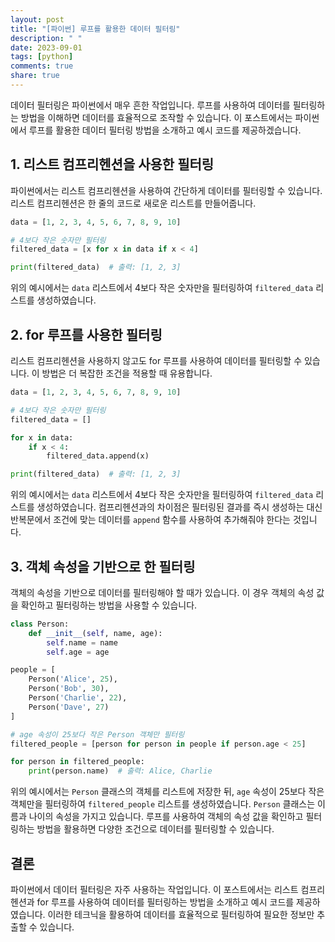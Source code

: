 ```yaml
---
layout: post
title: "[파이썬] 루프를 활용한 데이터 필터링"
description: " "
date: 2023-09-01
tags: [python]
comments: true
share: true
---
```


데이터 필터링은 파이썬에서 매우 흔한 작업입니다. 루프를 사용하여 데이터를 필터링하는 방법을 이해하면 데이터를 효율적으로 조작할 수 있습니다. 이 포스트에서는 파이썬에서 루프를 활용한 데이터 필터링 방법을 소개하고 예시 코드를 제공하겠습니다.

## 1. 리스트 컴프리헨션을 사용한 필터링

파이썬에서는 리스트 컴프리헨션을 사용하여 간단하게 데이터를 필터링할 수 있습니다. 리스트 컴프리헨션은 한 줄의 코드로 새로운 리스트를 만들어줍니다.

```python
data = [1, 2, 3, 4, 5, 6, 7, 8, 9, 10]

# 4보다 작은 숫자만 필터링
filtered_data = [x for x in data if x < 4]

print(filtered_data)  # 출력: [1, 2, 3]
```

위의 예시에서는 `data` 리스트에서 4보다 작은 숫자만을 필터링하여 `filtered_data` 리스트를 생성하였습니다.

## 2. for 루프를 사용한 필터링

리스트 컴프리헨션을 사용하지 않고도 for 루프를 사용하여 데이터를 필터링할 수 있습니다. 이 방법은 더 복잡한 조건을 적용할 때 유용합니다.

```python
data = [1, 2, 3, 4, 5, 6, 7, 8, 9, 10]

# 4보다 작은 숫자만 필터링
filtered_data = []

for x in data:
    if x < 4:
        filtered_data.append(x)

print(filtered_data)  # 출력: [1, 2, 3]
```

위의 예시에서는 `data` 리스트에서 4보다 작은 숫자만을 필터링하여 `filtered_data` 리스트를 생성하였습니다. 컴프리헨션과의 차이점은 필터링된 결과를 즉시 생성하는 대신 반복문에서 조건에 맞는 데이터를 `append` 함수를 사용하여 추가해줘야 한다는 것입니다.

## 3. 객체 속성을 기반으로 한 필터링

객체의 속성을 기반으로 데이터를 필터링해야 할 때가 있습니다. 이 경우 객체의 속성 값을 확인하고 필터링하는 방법을 사용할 수 있습니다.

```python
class Person:
    def __init__(self, name, age):
        self.name = name
        self.age = age

people = [
    Person('Alice', 25),
    Person('Bob', 30),
    Person('Charlie', 22),
    Person('Dave', 27)
]

# age 속성이 25보다 작은 Person 객체만 필터링
filtered_people = [person for person in people if person.age < 25]

for person in filtered_people:
    print(person.name)  # 출력: Alice, Charlie
```

위의 예시에서는 `Person` 클래스의 객체를 리스트에 저장한 뒤, `age` 속성이 25보다 작은 객체만을 필터링하여 `filtered_people` 리스트를 생성하였습니다. `Person` 클래스는 이름과 나이의 속성을 가지고 있습니다. 루프를 사용하여 객체의 속성 값을 확인하고 필터링하는 방법을 활용하면 다양한 조건으로 데이터를 필터링할 수 있습니다.

## 결론

파이썬에서 데이터 필터링은 자주 사용하는 작업입니다. 이 포스트에서는 리스트 컴프리헨션과 for 루프를 사용하여 데이터를 필터링하는 방법을 소개하고 예시 코드를 제공하였습니다. 이러한 테크닉을 활용하여 데이터를 효율적으로 필터링하여 필요한 정보만 추출할 수 있습니다.